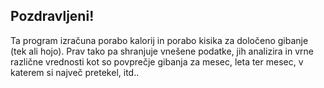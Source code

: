 ## Pozdravljeni!
Ta program izračuna porabo kalorij in porabo kisika za določeno gibanje (tek ali hojo). Prav tako pa shranjuje vnešene podatke, jih analizira in vrne različne vrednosti kot so povprečje gibanja za mesec, leta ter mesec, v katerem si največ pretekel, itd..
